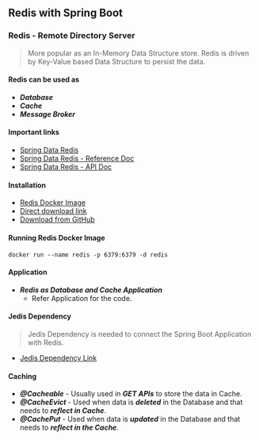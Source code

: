 Redis with Spring Boot
-
### Redis - Remote Directory Server
> More popular as an In-Memory Data Structure store.
Redis is driven by Key-Value based Data Structure to persist the data.

#### Redis can be used as
- ***Database***
- ***Cache***
- ***Message Broker***

#### Important links 
- [Spring Data Redis](https://spring.io/projects/spring-data-redis)
- [Spring Data Redis - Reference Doc](https://docs.spring.io/spring-data/redis/docs/2.5.1/reference/html/#reference)
- [Spring Data Redis - API Doc](https://docs.spring.io/spring-data/redis/docs/2.5.1/api/)

#### Installation
- [Redis Docker Image](https://hub.docker.com/_/redis)
- [Direct download link](https://redis.io/download)
- [Download from GitHub](https://github.com/microsoftarchive/redis/releases/tag/win-3.2.100)

#### Running Redis Docker Image
```
docker run --name redis -p 6379:6379 -d redis
```

#### Application
- ***Redis as Database and Cache Application***
	- Refer Application for the code.

#### Jedis Dependency
> Jedis Dependency is needed to connect the Spring Boot Application with Redis.
- [Jedis Dependency Link](https://mvnrepository.com/artifact/redis.clients/jedis) 

#### Caching

- ***@Cacheable*** - Usually used in ***GET APIs*** to store the data in Cache.
- ***@CacheEvict*** - Used when data is ***deleted*** in the Database and that needs to ***reflect in Cache***.
- ***@CachePut*** - Used when data is ***updated*** in the Database and that needs to ***reflect in the Cache***.